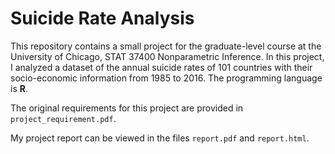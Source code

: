 # Suicide Rate Analysis

This repository contains a small project for the graduate-level course at the University of Chicago, STAT 37400 Nonparametric Inference. In this project, I analyzed a dataset of the annual suicide rates of 101 countries with their socio-economic information from 1985 to 2016. The programming language is __R__.

The original requirements for this project are provided in `project_requirement.pdf`.

My project report can be viewed in the files `report.pdf` and `report.html`.

